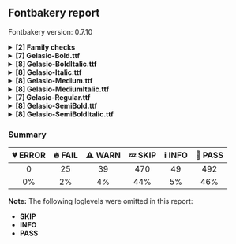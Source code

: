 ## Fontbakery report

Fontbakery version: 0.7.10

<details>
<summary><b>[2] Family checks</b></summary>
<details>
<summary>🔥 <b>FAIL:</b> Verify that each group of fonts with the same nameID 1 has maximum of 4 fonts</summary>

* [com.adobe.fonts/check/family/max_4_fonts_per_family_name](https://font-bakery.readthedocs.io/en/latest/fontbakery/profiles/name.html#com.adobe.fonts/check/family/max_4_fonts_per_family_name)
* 🔥 **FAIL** Family 'Gelasio' has 8 fonts (should be 4 or fewer).

</details>
<details>
<summary>⚠ <b>WARN:</b> Is the command `ftxvalidator` (Apple Font Tool Suite) available?</summary>

* [com.google.fonts/check/ftxvalidator_is_available](https://font-bakery.readthedocs.io/en/latest/fontbakery/profiles/universal.html#com.google.fonts/check/ftxvalidator_is_available)
* ⚠ **WARN** ftxvalidator is not available.

</details>
<br>
</details>
<details>
<summary><b>[7] Gelasio-Bold.ttf</b></summary>
<details>
<summary>🔥 <b>FAIL:</b> Copyright notices match canonical pattern in fonts</summary>

* [com.google.fonts/check/font_copyright](https://font-bakery.readthedocs.io/en/latest/fontbakery/profiles/googlefonts.html#com.google.fonts/check/font_copyright)
* 🔥 **FAIL** Name Table entry: Copyright notices should match a pattern similar to: "Copyright 2019 The Familyname Project Authors (git url)"
But instead we have got:
"Copyright (c) 2013-2018, Sorkin Type Co with Reserved Font Name 'Gelasio'" [code: bad-notice-format]
* 🔥 **FAIL** Name Table entry: Copyright notices should match a pattern similar to: "Copyright 2019 The Familyname Project Authors (git url)"
But instead we have got:
"Copyright (c) 2013-2018, Sorkin Type Co with Reserved Font Name 'Gelasio'" [code: bad-notice-format]

</details>
<details>
<summary>🔥 <b>FAIL:</b> PPEM must be an integer on hinted fonts.</summary>

* [com.google.fonts/check/integer_ppem_if_hinted](https://font-bakery.readthedocs.io/en/latest/fontbakery/profiles/googlefonts.html#com.google.fonts/check/integer_ppem_if_hinted)
* 🔥 **FAIL** This is a hinted font, so it must have bit 3 set on the flags of the head table, so that PPEM values will be rounded into an integer value.

This can be accomplished by using the 'gftools fix-hinting' command.

# create virtualenvpython3 -m venv venv
# activate virtualenvsource venv/bin/activate
# install gftoolspip install git+https://www.github.com/googlefonts/tools [code: bad-flags]

</details>
<details>
<summary>🔥 <b>FAIL:</b> Checking OS/2 usWinAscent & usWinDescent.</summary>

* [com.google.fonts/check/family/win_ascent_and_descent](https://font-bakery.readthedocs.io/en/latest/fontbakery/profiles/universal.html#com.google.fonts/check/family/win_ascent_and_descent)
* 🔥 **FAIL** OS/2.usWinAscent value should be equal or greater than 2599, but got 2510 instead [code: ascent]

</details>
<details>
<summary>⚠ <b>WARN:</b> Stricter unitsPerEm criteria for Google Fonts. </summary>

* [com.google.fonts/check/unitsperem_strict](https://font-bakery.readthedocs.io/en/latest/fontbakery/profiles/googlefonts.html#com.google.fonts/check/unitsperem_strict)
* ⚠ **WARN** Even though unitsPerEm (2048) in this font is reasonable. It is strongly advised to consider changing it to 2000, since it will likely improve the quality of Variable Fonts by avoiding excessive rounding of coordinates on interpolations. [code: legacy-value]

</details>
<details>
<summary>⚠ <b>WARN:</b> Check if OS/2 xAvgCharWidth is correct.</summary>

* [com.google.fonts/check/xavgcharwidth](https://font-bakery.readthedocs.io/en/latest/fontbakery/profiles/os2.html#com.google.fonts/check/xavgcharwidth)
* ⚠ **WARN** OS/2 xAvgCharWidth is 1338 but it should be 1348 which corresponds to the average of the widths of all glyphs in the font.

</details>
<details>
<summary>⚠ <b>WARN:</b> Name table strings must not contain the string 'Reserved Font Name'.</summary>

* [com.google.fonts/check/name/rfn](https://font-bakery.readthedocs.io/en/latest/fontbakery/profiles/name.html#com.google.fonts/check/name/rfn)
* ⚠ **WARN** Name table entry ("Copyright (c) 2013-2018, Sorkin Type Co with Reserved Font Name 'Gelasio'") contains "Reserved Font Name". This is an error except in a few specific rare cases.
* ⚠ **WARN** Name table entry ("Copyright (c) 2013-2018, Sorkin Type Co with Reserved Font Name 'Gelasio'") contains "Reserved Font Name". This is an error except in a few specific rare cases.

</details>
<details>
<summary>⚠ <b>WARN:</b> Does GPOS table have kerning information?</summary>

* [com.google.fonts/check/gpos_kerning_info](https://font-bakery.readthedocs.io/en/latest/fontbakery/profiles/gpos.html#com.google.fonts/check/gpos_kerning_info)
* ⚠ **WARN** GPOS table lacks kerning information.

</details>
<br>
</details>
<details>
<summary><b>[8] Gelasio-BoldItalic.ttf</b></summary>
<details>
<summary>🔥 <b>FAIL:</b> Copyright notices match canonical pattern in fonts</summary>

* [com.google.fonts/check/font_copyright](https://font-bakery.readthedocs.io/en/latest/fontbakery/profiles/googlefonts.html#com.google.fonts/check/font_copyright)
* 🔥 **FAIL** Name Table entry: Copyright notices should match a pattern similar to: "Copyright 2019 The Familyname Project Authors (git url)"
But instead we have got:
"Copyright (c) 2013-2018, Sorkin Type Co with Reserved Font Name 'Gelasio'" [code: bad-notice-format]
* 🔥 **FAIL** Name Table entry: Copyright notices should match a pattern similar to: "Copyright 2019 The Familyname Project Authors (git url)"
But instead we have got:
"Copyright (c) 2013-2018, Sorkin Type Co with Reserved Font Name 'Gelasio'" [code: bad-notice-format]

</details>
<details>
<summary>🔥 <b>FAIL:</b> PPEM must be an integer on hinted fonts.</summary>

* [com.google.fonts/check/integer_ppem_if_hinted](https://font-bakery.readthedocs.io/en/latest/fontbakery/profiles/googlefonts.html#com.google.fonts/check/integer_ppem_if_hinted)
* 🔥 **FAIL** This is a hinted font, so it must have bit 3 set on the flags of the head table, so that PPEM values will be rounded into an integer value.

This can be accomplished by using the 'gftools fix-hinting' command.

# create virtualenvpython3 -m venv venv
# activate virtualenvsource venv/bin/activate
# install gftoolspip install git+https://www.github.com/googlefonts/tools [code: bad-flags]

</details>
<details>
<summary>🔥 <b>FAIL:</b> Checking OS/2 usWinAscent & usWinDescent.</summary>

* [com.google.fonts/check/family/win_ascent_and_descent](https://font-bakery.readthedocs.io/en/latest/fontbakery/profiles/universal.html#com.google.fonts/check/family/win_ascent_and_descent)
* 🔥 **FAIL** OS/2.usWinAscent value should be equal or greater than 2599, but got 2510 instead [code: ascent]

</details>
<details>
<summary>⚠ <b>WARN:</b> Stricter unitsPerEm criteria for Google Fonts. </summary>

* [com.google.fonts/check/unitsperem_strict](https://font-bakery.readthedocs.io/en/latest/fontbakery/profiles/googlefonts.html#com.google.fonts/check/unitsperem_strict)
* ⚠ **WARN** Even though unitsPerEm (2048) in this font is reasonable. It is strongly advised to consider changing it to 2000, since it will likely improve the quality of Variable Fonts by avoiding excessive rounding of coordinates on interpolations. [code: legacy-value]

</details>
<details>
<summary>⚠ <b>WARN:</b> Check if each glyph has the recommended amount of contours.</summary>

* [com.google.fonts/check/contour_count](https://font-bakery.readthedocs.io/en/latest/fontbakery/profiles/googlefonts.html#com.google.fonts/check/contour_count)
* ⚠ **WARN** This check inspects the glyph outlines and detects the total number of contours in each of them. The expected values are infered from the typical ammounts of contours observed in a large collection of reference font families. The divergences listed below may simply indicate a significantly different design on some of your glyphs. On the other hand, some of these may flag actual bugs in the font such as glyphs mapped to an incorrect codepoint. Please consider reviewing the design and codepoint assignment of these to make sure they are correct.

The following glyphs do not have the recommended number of contours:

Glyph name: uni02BA	Contours detected: 1	Expected: 2 [code: contour-count]

</details>
<details>
<summary>⚠ <b>WARN:</b> Check if OS/2 xAvgCharWidth is correct.</summary>

* [com.google.fonts/check/xavgcharwidth](https://font-bakery.readthedocs.io/en/latest/fontbakery/profiles/os2.html#com.google.fonts/check/xavgcharwidth)
* ⚠ **WARN** OS/2 xAvgCharWidth is 1348 but it should be 1366 which corresponds to the average of the widths of all glyphs in the font.

</details>
<details>
<summary>⚠ <b>WARN:</b> Name table strings must not contain the string 'Reserved Font Name'.</summary>

* [com.google.fonts/check/name/rfn](https://font-bakery.readthedocs.io/en/latest/fontbakery/profiles/name.html#com.google.fonts/check/name/rfn)
* ⚠ **WARN** Name table entry ("Copyright (c) 2013-2018, Sorkin Type Co with Reserved Font Name 'Gelasio'") contains "Reserved Font Name". This is an error except in a few specific rare cases.
* ⚠ **WARN** Name table entry ("Copyright (c) 2013-2018, Sorkin Type Co with Reserved Font Name 'Gelasio'") contains "Reserved Font Name". This is an error except in a few specific rare cases.

</details>
<details>
<summary>⚠ <b>WARN:</b> Does GPOS table have kerning information?</summary>

* [com.google.fonts/check/gpos_kerning_info](https://font-bakery.readthedocs.io/en/latest/fontbakery/profiles/gpos.html#com.google.fonts/check/gpos_kerning_info)
* ⚠ **WARN** GPOS table lacks kerning information.

</details>
<br>
</details>
<details>
<summary><b>[8] Gelasio-Italic.ttf</b></summary>
<details>
<summary>🔥 <b>FAIL:</b> Copyright notices match canonical pattern in fonts</summary>

* [com.google.fonts/check/font_copyright](https://font-bakery.readthedocs.io/en/latest/fontbakery/profiles/googlefonts.html#com.google.fonts/check/font_copyright)
* 🔥 **FAIL** Name Table entry: Copyright notices should match a pattern similar to: "Copyright 2019 The Familyname Project Authors (git url)"
But instead we have got:
"Copyright (c) 2013-2018, Sorkin Type Co with Reserved Font Name 'Gelasio'" [code: bad-notice-format]
* 🔥 **FAIL** Name Table entry: Copyright notices should match a pattern similar to: "Copyright 2019 The Familyname Project Authors (git url)"
But instead we have got:
"Copyright (c) 2013-2018, Sorkin Type Co with Reserved Font Name 'Gelasio'" [code: bad-notice-format]

</details>
<details>
<summary>🔥 <b>FAIL:</b> PPEM must be an integer on hinted fonts.</summary>

* [com.google.fonts/check/integer_ppem_if_hinted](https://font-bakery.readthedocs.io/en/latest/fontbakery/profiles/googlefonts.html#com.google.fonts/check/integer_ppem_if_hinted)
* 🔥 **FAIL** This is a hinted font, so it must have bit 3 set on the flags of the head table, so that PPEM values will be rounded into an integer value.

This can be accomplished by using the 'gftools fix-hinting' command.

# create virtualenvpython3 -m venv venv
# activate virtualenvsource venv/bin/activate
# install gftoolspip install git+https://www.github.com/googlefonts/tools [code: bad-flags]

</details>
<details>
<summary>🔥 <b>FAIL:</b> Checking OS/2 usWinAscent & usWinDescent.</summary>

* [com.google.fonts/check/family/win_ascent_and_descent](https://font-bakery.readthedocs.io/en/latest/fontbakery/profiles/universal.html#com.google.fonts/check/family/win_ascent_and_descent)
* 🔥 **FAIL** OS/2.usWinAscent value should be equal or greater than 2599, but got 2510 instead [code: ascent]

</details>
<details>
<summary>⚠ <b>WARN:</b> Stricter unitsPerEm criteria for Google Fonts. </summary>

* [com.google.fonts/check/unitsperem_strict](https://font-bakery.readthedocs.io/en/latest/fontbakery/profiles/googlefonts.html#com.google.fonts/check/unitsperem_strict)
* ⚠ **WARN** Even though unitsPerEm (2048) in this font is reasonable. It is strongly advised to consider changing it to 2000, since it will likely improve the quality of Variable Fonts by avoiding excessive rounding of coordinates on interpolations. [code: legacy-value]

</details>
<details>
<summary>⚠ <b>WARN:</b> Check if each glyph has the recommended amount of contours.</summary>

* [com.google.fonts/check/contour_count](https://font-bakery.readthedocs.io/en/latest/fontbakery/profiles/googlefonts.html#com.google.fonts/check/contour_count)
* ⚠ **WARN** This check inspects the glyph outlines and detects the total number of contours in each of them. The expected values are infered from the typical ammounts of contours observed in a large collection of reference font families. The divergences listed below may simply indicate a significantly different design on some of your glyphs. On the other hand, some of these may flag actual bugs in the font such as glyphs mapped to an incorrect codepoint. Please consider reviewing the design and codepoint assignment of these to make sure they are correct.

The following glyphs do not have the recommended number of contours:

Glyph name: uni02BA	Contours detected: 1	Expected: 2 [code: contour-count]

</details>
<details>
<summary>⚠ <b>WARN:</b> Check if OS/2 xAvgCharWidth is correct.</summary>

* [com.google.fonts/check/xavgcharwidth](https://font-bakery.readthedocs.io/en/latest/fontbakery/profiles/os2.html#com.google.fonts/check/xavgcharwidth)
* ⚠ **WARN** OS/2 xAvgCharWidth is 1198 but it should be 1213 which corresponds to the average of the widths of all glyphs in the font.

</details>
<details>
<summary>⚠ <b>WARN:</b> Name table strings must not contain the string 'Reserved Font Name'.</summary>

* [com.google.fonts/check/name/rfn](https://font-bakery.readthedocs.io/en/latest/fontbakery/profiles/name.html#com.google.fonts/check/name/rfn)
* ⚠ **WARN** Name table entry ("Copyright (c) 2013-2018, Sorkin Type Co with Reserved Font Name 'Gelasio'") contains "Reserved Font Name". This is an error except in a few specific rare cases.
* ⚠ **WARN** Name table entry ("Copyright (c) 2013-2018, Sorkin Type Co with Reserved Font Name 'Gelasio'") contains "Reserved Font Name". This is an error except in a few specific rare cases.

</details>
<details>
<summary>⚠ <b>WARN:</b> Does GPOS table have kerning information?</summary>

* [com.google.fonts/check/gpos_kerning_info](https://font-bakery.readthedocs.io/en/latest/fontbakery/profiles/gpos.html#com.google.fonts/check/gpos_kerning_info)
* ⚠ **WARN** GPOS table lacks kerning information.

</details>
<br>
</details>
<details>
<summary><b>[8] Gelasio-Medium.ttf</b></summary>
<details>
<summary>🔥 <b>FAIL:</b> Copyright notices match canonical pattern in fonts</summary>

* [com.google.fonts/check/font_copyright](https://font-bakery.readthedocs.io/en/latest/fontbakery/profiles/googlefonts.html#com.google.fonts/check/font_copyright)
* 🔥 **FAIL** Name Table entry: Copyright notices should match a pattern similar to: "Copyright 2019 The Familyname Project Authors (git url)"
But instead we have got:
"Copyright (c) 2013-2018, Sorkin Type Co with Reserved Font Name 'Gelasio'" [code: bad-notice-format]
* 🔥 **FAIL** Name Table entry: Copyright notices should match a pattern similar to: "Copyright 2019 The Familyname Project Authors (git url)"
But instead we have got:
"Copyright (c) 2013-2018, Sorkin Type Co with Reserved Font Name 'Gelasio'" [code: bad-notice-format]

</details>
<details>
<summary>🔥 <b>FAIL:</b> PPEM must be an integer on hinted fonts.</summary>

* [com.google.fonts/check/integer_ppem_if_hinted](https://font-bakery.readthedocs.io/en/latest/fontbakery/profiles/googlefonts.html#com.google.fonts/check/integer_ppem_if_hinted)
* 🔥 **FAIL** This is a hinted font, so it must have bit 3 set on the flags of the head table, so that PPEM values will be rounded into an integer value.

This can be accomplished by using the 'gftools fix-hinting' command.

# create virtualenvpython3 -m venv venv
# activate virtualenvsource venv/bin/activate
# install gftoolspip install git+https://www.github.com/googlefonts/tools [code: bad-flags]

</details>
<details>
<summary>🔥 <b>FAIL:</b> Checking OS/2 usWinAscent & usWinDescent.</summary>

* [com.google.fonts/check/family/win_ascent_and_descent](https://font-bakery.readthedocs.io/en/latest/fontbakery/profiles/universal.html#com.google.fonts/check/family/win_ascent_and_descent)
* 🔥 **FAIL** OS/2.usWinAscent value should be equal or greater than 2599, but got 2510 instead [code: ascent]

</details>
<details>
<summary>⚠ <b>WARN:</b> Stricter unitsPerEm criteria for Google Fonts. </summary>

* [com.google.fonts/check/unitsperem_strict](https://font-bakery.readthedocs.io/en/latest/fontbakery/profiles/googlefonts.html#com.google.fonts/check/unitsperem_strict)
* ⚠ **WARN** Even though unitsPerEm (2048) in this font is reasonable. It is strongly advised to consider changing it to 2000, since it will likely improve the quality of Variable Fonts by avoiding excessive rounding of coordinates on interpolations. [code: legacy-value]

</details>
<details>
<summary>⚠ <b>WARN:</b> Check if each glyph has the recommended amount of contours.</summary>

* [com.google.fonts/check/contour_count](https://font-bakery.readthedocs.io/en/latest/fontbakery/profiles/googlefonts.html#com.google.fonts/check/contour_count)
* ⚠ **WARN** This check inspects the glyph outlines and detects the total number of contours in each of them. The expected values are infered from the typical ammounts of contours observed in a large collection of reference font families. The divergences listed below may simply indicate a significantly different design on some of your glyphs. On the other hand, some of these may flag actual bugs in the font such as glyphs mapped to an incorrect codepoint. Please consider reviewing the design and codepoint assignment of these to make sure they are correct.

The following glyphs do not have the recommended number of contours:

Glyph name: asciicircum	Contours detected: 2	Expected: 1
Glyph name: lessequal	Contours detected: 4	Expected: 2
Glyph name: greaterequal	Contours detected: 4	Expected: 2
Glyph name: hungarumlaut	Contours detected: 1	Expected: 2
Glyph name: dieresis	Contours detected: 1	Expected: 2
Glyph name: less	Contours detected: 3	Expected: 1
Glyph name: greater	Contours detected: 3	Expected: 1 [code: contour-count]

</details>
<details>
<summary>⚠ <b>WARN:</b> Check if OS/2 xAvgCharWidth is correct.</summary>

* [com.google.fonts/check/xavgcharwidth](https://font-bakery.readthedocs.io/en/latest/fontbakery/profiles/os2.html#com.google.fonts/check/xavgcharwidth)
* ⚠ **WARN** OS/2 xAvgCharWidth is 1238 but it should be 1248 which corresponds to the average of the widths of all glyphs in the font.

</details>
<details>
<summary>⚠ <b>WARN:</b> Name table strings must not contain the string 'Reserved Font Name'.</summary>

* [com.google.fonts/check/name/rfn](https://font-bakery.readthedocs.io/en/latest/fontbakery/profiles/name.html#com.google.fonts/check/name/rfn)
* ⚠ **WARN** Name table entry ("Copyright (c) 2013-2018, Sorkin Type Co with Reserved Font Name 'Gelasio'") contains "Reserved Font Name". This is an error except in a few specific rare cases.
* ⚠ **WARN** Name table entry ("Copyright (c) 2013-2018, Sorkin Type Co with Reserved Font Name 'Gelasio'") contains "Reserved Font Name". This is an error except in a few specific rare cases.

</details>
<details>
<summary>⚠ <b>WARN:</b> Does GPOS table have kerning information?</summary>

* [com.google.fonts/check/gpos_kerning_info](https://font-bakery.readthedocs.io/en/latest/fontbakery/profiles/gpos.html#com.google.fonts/check/gpos_kerning_info)
* ⚠ **WARN** GPOS table lacks kerning information.

</details>
<br>
</details>
<details>
<summary><b>[8] Gelasio-MediumItalic.ttf</b></summary>
<details>
<summary>🔥 <b>FAIL:</b> Copyright notices match canonical pattern in fonts</summary>

* [com.google.fonts/check/font_copyright](https://font-bakery.readthedocs.io/en/latest/fontbakery/profiles/googlefonts.html#com.google.fonts/check/font_copyright)
* 🔥 **FAIL** Name Table entry: Copyright notices should match a pattern similar to: "Copyright 2019 The Familyname Project Authors (git url)"
But instead we have got:
"Copyright (c) 2013-2018, Sorkin Type Co with Reserved Font Name 'Gelasio'" [code: bad-notice-format]
* 🔥 **FAIL** Name Table entry: Copyright notices should match a pattern similar to: "Copyright 2019 The Familyname Project Authors (git url)"
But instead we have got:
"Copyright (c) 2013-2018, Sorkin Type Co with Reserved Font Name 'Gelasio'" [code: bad-notice-format]

</details>
<details>
<summary>🔥 <b>FAIL:</b> PPEM must be an integer on hinted fonts.</summary>

* [com.google.fonts/check/integer_ppem_if_hinted](https://font-bakery.readthedocs.io/en/latest/fontbakery/profiles/googlefonts.html#com.google.fonts/check/integer_ppem_if_hinted)
* 🔥 **FAIL** This is a hinted font, so it must have bit 3 set on the flags of the head table, so that PPEM values will be rounded into an integer value.

This can be accomplished by using the 'gftools fix-hinting' command.

# create virtualenvpython3 -m venv venv
# activate virtualenvsource venv/bin/activate
# install gftoolspip install git+https://www.github.com/googlefonts/tools [code: bad-flags]

</details>
<details>
<summary>🔥 <b>FAIL:</b> Checking OS/2 usWinAscent & usWinDescent.</summary>

* [com.google.fonts/check/family/win_ascent_and_descent](https://font-bakery.readthedocs.io/en/latest/fontbakery/profiles/universal.html#com.google.fonts/check/family/win_ascent_and_descent)
* 🔥 **FAIL** OS/2.usWinAscent value should be equal or greater than 2599, but got 2510 instead [code: ascent]

</details>
<details>
<summary>⚠ <b>WARN:</b> Stricter unitsPerEm criteria for Google Fonts. </summary>

* [com.google.fonts/check/unitsperem_strict](https://font-bakery.readthedocs.io/en/latest/fontbakery/profiles/googlefonts.html#com.google.fonts/check/unitsperem_strict)
* ⚠ **WARN** Even though unitsPerEm (2048) in this font is reasonable. It is strongly advised to consider changing it to 2000, since it will likely improve the quality of Variable Fonts by avoiding excessive rounding of coordinates on interpolations. [code: legacy-value]

</details>
<details>
<summary>⚠ <b>WARN:</b> Check if each glyph has the recommended amount of contours.</summary>

* [com.google.fonts/check/contour_count](https://font-bakery.readthedocs.io/en/latest/fontbakery/profiles/googlefonts.html#com.google.fonts/check/contour_count)
* ⚠ **WARN** This check inspects the glyph outlines and detects the total number of contours in each of them. The expected values are infered from the typical ammounts of contours observed in a large collection of reference font families. The divergences listed below may simply indicate a significantly different design on some of your glyphs. On the other hand, some of these may flag actual bugs in the font such as glyphs mapped to an incorrect codepoint. Please consider reviewing the design and codepoint assignment of these to make sure they are correct.

The following glyphs do not have the recommended number of contours:

Glyph name: uni02BA	Contours detected: 1	Expected: 2
Glyph name: hungarumlaut	Contours detected: 1	Expected: 2 [code: contour-count]

</details>
<details>
<summary>⚠ <b>WARN:</b> Check if OS/2 xAvgCharWidth is correct.</summary>

* [com.google.fonts/check/xavgcharwidth](https://font-bakery.readthedocs.io/en/latest/fontbakery/profiles/os2.html#com.google.fonts/check/xavgcharwidth)
* ⚠ **WARN** OS/2 xAvgCharWidth is 1231 but it should be 1247 which corresponds to the average of the widths of all glyphs in the font.

</details>
<details>
<summary>⚠ <b>WARN:</b> Name table strings must not contain the string 'Reserved Font Name'.</summary>

* [com.google.fonts/check/name/rfn](https://font-bakery.readthedocs.io/en/latest/fontbakery/profiles/name.html#com.google.fonts/check/name/rfn)
* ⚠ **WARN** Name table entry ("Copyright (c) 2013-2018, Sorkin Type Co with Reserved Font Name 'Gelasio'") contains "Reserved Font Name". This is an error except in a few specific rare cases.
* ⚠ **WARN** Name table entry ("Copyright (c) 2013-2018, Sorkin Type Co with Reserved Font Name 'Gelasio'") contains "Reserved Font Name". This is an error except in a few specific rare cases.

</details>
<details>
<summary>⚠ <b>WARN:</b> Does GPOS table have kerning information?</summary>

* [com.google.fonts/check/gpos_kerning_info](https://font-bakery.readthedocs.io/en/latest/fontbakery/profiles/gpos.html#com.google.fonts/check/gpos_kerning_info)
* ⚠ **WARN** GPOS table lacks kerning information.

</details>
<br>
</details>
<details>
<summary><b>[7] Gelasio-Regular.ttf</b></summary>
<details>
<summary>🔥 <b>FAIL:</b> Copyright notices match canonical pattern in fonts</summary>

* [com.google.fonts/check/font_copyright](https://font-bakery.readthedocs.io/en/latest/fontbakery/profiles/googlefonts.html#com.google.fonts/check/font_copyright)
* 🔥 **FAIL** Name Table entry: Copyright notices should match a pattern similar to: "Copyright 2019 The Familyname Project Authors (git url)"
But instead we have got:
"Copyright (c) 2013-2018, Sorkin Type Co with Reserved Font Name 'Gelasio'" [code: bad-notice-format]
* 🔥 **FAIL** Name Table entry: Copyright notices should match a pattern similar to: "Copyright 2019 The Familyname Project Authors (git url)"
But instead we have got:
"Copyright (c) 2013-2018, Sorkin Type Co with Reserved Font Name 'Gelasio'" [code: bad-notice-format]

</details>
<details>
<summary>🔥 <b>FAIL:</b> PPEM must be an integer on hinted fonts.</summary>

* [com.google.fonts/check/integer_ppem_if_hinted](https://font-bakery.readthedocs.io/en/latest/fontbakery/profiles/googlefonts.html#com.google.fonts/check/integer_ppem_if_hinted)
* 🔥 **FAIL** This is a hinted font, so it must have bit 3 set on the flags of the head table, so that PPEM values will be rounded into an integer value.

This can be accomplished by using the 'gftools fix-hinting' command.

# create virtualenvpython3 -m venv venv
# activate virtualenvsource venv/bin/activate
# install gftoolspip install git+https://www.github.com/googlefonts/tools [code: bad-flags]

</details>
<details>
<summary>🔥 <b>FAIL:</b> Checking OS/2 usWinAscent & usWinDescent.</summary>

* [com.google.fonts/check/family/win_ascent_and_descent](https://font-bakery.readthedocs.io/en/latest/fontbakery/profiles/universal.html#com.google.fonts/check/family/win_ascent_and_descent)
* 🔥 **FAIL** OS/2.usWinAscent value should be equal or greater than 2599, but got 2510 instead [code: ascent]

</details>
<details>
<summary>⚠ <b>WARN:</b> Stricter unitsPerEm criteria for Google Fonts. </summary>

* [com.google.fonts/check/unitsperem_strict](https://font-bakery.readthedocs.io/en/latest/fontbakery/profiles/googlefonts.html#com.google.fonts/check/unitsperem_strict)
* ⚠ **WARN** Even though unitsPerEm (2048) in this font is reasonable. It is strongly advised to consider changing it to 2000, since it will likely improve the quality of Variable Fonts by avoiding excessive rounding of coordinates on interpolations. [code: legacy-value]

</details>
<details>
<summary>⚠ <b>WARN:</b> Check if OS/2 xAvgCharWidth is correct.</summary>

* [com.google.fonts/check/xavgcharwidth](https://font-bakery.readthedocs.io/en/latest/fontbakery/profiles/os2.html#com.google.fonts/check/xavgcharwidth)
* ⚠ **WARN** OS/2 xAvgCharWidth is 1189 but it should be 1201 which corresponds to the average of the widths of all glyphs in the font.

</details>
<details>
<summary>⚠ <b>WARN:</b> Name table strings must not contain the string 'Reserved Font Name'.</summary>

* [com.google.fonts/check/name/rfn](https://font-bakery.readthedocs.io/en/latest/fontbakery/profiles/name.html#com.google.fonts/check/name/rfn)
* ⚠ **WARN** Name table entry ("Copyright (c) 2013-2018, Sorkin Type Co with Reserved Font Name 'Gelasio'") contains "Reserved Font Name". This is an error except in a few specific rare cases.
* ⚠ **WARN** Name table entry ("Copyright (c) 2013-2018, Sorkin Type Co with Reserved Font Name 'Gelasio'") contains "Reserved Font Name". This is an error except in a few specific rare cases.

</details>
<details>
<summary>⚠ <b>WARN:</b> Does GPOS table have kerning information?</summary>

* [com.google.fonts/check/gpos_kerning_info](https://font-bakery.readthedocs.io/en/latest/fontbakery/profiles/gpos.html#com.google.fonts/check/gpos_kerning_info)
* ⚠ **WARN** GPOS table lacks kerning information.

</details>
<br>
</details>
<details>
<summary><b>[8] Gelasio-SemiBold.ttf</b></summary>
<details>
<summary>🔥 <b>FAIL:</b> Copyright notices match canonical pattern in fonts</summary>

* [com.google.fonts/check/font_copyright](https://font-bakery.readthedocs.io/en/latest/fontbakery/profiles/googlefonts.html#com.google.fonts/check/font_copyright)
* 🔥 **FAIL** Name Table entry: Copyright notices should match a pattern similar to: "Copyright 2019 The Familyname Project Authors (git url)"
But instead we have got:
"Copyright (c) 2013-2018, Sorkin Type Co with Reserved Font Name 'Gelasio'" [code: bad-notice-format]
* 🔥 **FAIL** Name Table entry: Copyright notices should match a pattern similar to: "Copyright 2019 The Familyname Project Authors (git url)"
But instead we have got:
"Copyright (c) 2013-2018, Sorkin Type Co with Reserved Font Name 'Gelasio'" [code: bad-notice-format]

</details>
<details>
<summary>🔥 <b>FAIL:</b> PPEM must be an integer on hinted fonts.</summary>

* [com.google.fonts/check/integer_ppem_if_hinted](https://font-bakery.readthedocs.io/en/latest/fontbakery/profiles/googlefonts.html#com.google.fonts/check/integer_ppem_if_hinted)
* 🔥 **FAIL** This is a hinted font, so it must have bit 3 set on the flags of the head table, so that PPEM values will be rounded into an integer value.

This can be accomplished by using the 'gftools fix-hinting' command.

# create virtualenvpython3 -m venv venv
# activate virtualenvsource venv/bin/activate
# install gftoolspip install git+https://www.github.com/googlefonts/tools [code: bad-flags]

</details>
<details>
<summary>🔥 <b>FAIL:</b> Checking OS/2 usWinAscent & usWinDescent.</summary>

* [com.google.fonts/check/family/win_ascent_and_descent](https://font-bakery.readthedocs.io/en/latest/fontbakery/profiles/universal.html#com.google.fonts/check/family/win_ascent_and_descent)
* 🔥 **FAIL** OS/2.usWinAscent value should be equal or greater than 2599, but got 2510 instead [code: ascent]

</details>
<details>
<summary>⚠ <b>WARN:</b> Stricter unitsPerEm criteria for Google Fonts. </summary>

* [com.google.fonts/check/unitsperem_strict](https://font-bakery.readthedocs.io/en/latest/fontbakery/profiles/googlefonts.html#com.google.fonts/check/unitsperem_strict)
* ⚠ **WARN** Even though unitsPerEm (2048) in this font is reasonable. It is strongly advised to consider changing it to 2000, since it will likely improve the quality of Variable Fonts by avoiding excessive rounding of coordinates on interpolations. [code: legacy-value]

</details>
<details>
<summary>⚠ <b>WARN:</b> Check if each glyph has the recommended amount of contours.</summary>

* [com.google.fonts/check/contour_count](https://font-bakery.readthedocs.io/en/latest/fontbakery/profiles/googlefonts.html#com.google.fonts/check/contour_count)
* ⚠ **WARN** This check inspects the glyph outlines and detects the total number of contours in each of them. The expected values are infered from the typical ammounts of contours observed in a large collection of reference font families. The divergences listed below may simply indicate a significantly different design on some of your glyphs. On the other hand, some of these may flag actual bugs in the font such as glyphs mapped to an incorrect codepoint. Please consider reviewing the design and codepoint assignment of these to make sure they are correct.

The following glyphs do not have the recommended number of contours:

Glyph name: asciicircum	Contours detected: 2	Expected: 1
Glyph name: lessequal	Contours detected: 4	Expected: 2
Glyph name: greaterequal	Contours detected: 4	Expected: 2
Glyph name: hungarumlaut	Contours detected: 1	Expected: 2
Glyph name: dieresis	Contours detected: 1	Expected: 2
Glyph name: less	Contours detected: 3	Expected: 1
Glyph name: greater	Contours detected: 3	Expected: 1 [code: contour-count]

</details>
<details>
<summary>⚠ <b>WARN:</b> Check if OS/2 xAvgCharWidth is correct.</summary>

* [com.google.fonts/check/xavgcharwidth](https://font-bakery.readthedocs.io/en/latest/fontbakery/profiles/os2.html#com.google.fonts/check/xavgcharwidth)
* ⚠ **WARN** OS/2 xAvgCharWidth is 1284 but it should be 1294 which corresponds to the average of the widths of all glyphs in the font.

</details>
<details>
<summary>⚠ <b>WARN:</b> Name table strings must not contain the string 'Reserved Font Name'.</summary>

* [com.google.fonts/check/name/rfn](https://font-bakery.readthedocs.io/en/latest/fontbakery/profiles/name.html#com.google.fonts/check/name/rfn)
* ⚠ **WARN** Name table entry ("Copyright (c) 2013-2018, Sorkin Type Co with Reserved Font Name 'Gelasio'") contains "Reserved Font Name". This is an error except in a few specific rare cases.
* ⚠ **WARN** Name table entry ("Copyright (c) 2013-2018, Sorkin Type Co with Reserved Font Name 'Gelasio'") contains "Reserved Font Name". This is an error except in a few specific rare cases.

</details>
<details>
<summary>⚠ <b>WARN:</b> Does GPOS table have kerning information?</summary>

* [com.google.fonts/check/gpos_kerning_info](https://font-bakery.readthedocs.io/en/latest/fontbakery/profiles/gpos.html#com.google.fonts/check/gpos_kerning_info)
* ⚠ **WARN** GPOS table lacks kerning information.

</details>
<br>
</details>
<details>
<summary><b>[8] Gelasio-SemiBoldItalic.ttf</b></summary>
<details>
<summary>🔥 <b>FAIL:</b> Copyright notices match canonical pattern in fonts</summary>

* [com.google.fonts/check/font_copyright](https://font-bakery.readthedocs.io/en/latest/fontbakery/profiles/googlefonts.html#com.google.fonts/check/font_copyright)
* 🔥 **FAIL** Name Table entry: Copyright notices should match a pattern similar to: "Copyright 2019 The Familyname Project Authors (git url)"
But instead we have got:
"Copyright (c) 2013-2018, Sorkin Type Co with Reserved Font Name 'Gelasio'" [code: bad-notice-format]
* 🔥 **FAIL** Name Table entry: Copyright notices should match a pattern similar to: "Copyright 2019 The Familyname Project Authors (git url)"
But instead we have got:
"Copyright (c) 2013-2018, Sorkin Type Co with Reserved Font Name 'Gelasio'" [code: bad-notice-format]

</details>
<details>
<summary>🔥 <b>FAIL:</b> PPEM must be an integer on hinted fonts.</summary>

* [com.google.fonts/check/integer_ppem_if_hinted](https://font-bakery.readthedocs.io/en/latest/fontbakery/profiles/googlefonts.html#com.google.fonts/check/integer_ppem_if_hinted)
* 🔥 **FAIL** This is a hinted font, so it must have bit 3 set on the flags of the head table, so that PPEM values will be rounded into an integer value.

This can be accomplished by using the 'gftools fix-hinting' command.

# create virtualenvpython3 -m venv venv
# activate virtualenvsource venv/bin/activate
# install gftoolspip install git+https://www.github.com/googlefonts/tools [code: bad-flags]

</details>
<details>
<summary>🔥 <b>FAIL:</b> Checking OS/2 usWinAscent & usWinDescent.</summary>

* [com.google.fonts/check/family/win_ascent_and_descent](https://font-bakery.readthedocs.io/en/latest/fontbakery/profiles/universal.html#com.google.fonts/check/family/win_ascent_and_descent)
* 🔥 **FAIL** OS/2.usWinAscent value should be equal or greater than 2599, but got 2510 instead [code: ascent]

</details>
<details>
<summary>⚠ <b>WARN:</b> Stricter unitsPerEm criteria for Google Fonts. </summary>

* [com.google.fonts/check/unitsperem_strict](https://font-bakery.readthedocs.io/en/latest/fontbakery/profiles/googlefonts.html#com.google.fonts/check/unitsperem_strict)
* ⚠ **WARN** Even though unitsPerEm (2048) in this font is reasonable. It is strongly advised to consider changing it to 2000, since it will likely improve the quality of Variable Fonts by avoiding excessive rounding of coordinates on interpolations. [code: legacy-value]

</details>
<details>
<summary>⚠ <b>WARN:</b> Check if each glyph has the recommended amount of contours.</summary>

* [com.google.fonts/check/contour_count](https://font-bakery.readthedocs.io/en/latest/fontbakery/profiles/googlefonts.html#com.google.fonts/check/contour_count)
* ⚠ **WARN** This check inspects the glyph outlines and detects the total number of contours in each of them. The expected values are infered from the typical ammounts of contours observed in a large collection of reference font families. The divergences listed below may simply indicate a significantly different design on some of your glyphs. On the other hand, some of these may flag actual bugs in the font such as glyphs mapped to an incorrect codepoint. Please consider reviewing the design and codepoint assignment of these to make sure they are correct.

The following glyphs do not have the recommended number of contours:

Glyph name: uni02BA	Contours detected: 1	Expected: 2
Glyph name: hungarumlaut	Contours detected: 1	Expected: 2
Glyph name: dieresis	Contours detected: 1	Expected: 2 [code: contour-count]

</details>
<details>
<summary>⚠ <b>WARN:</b> Check if OS/2 xAvgCharWidth is correct.</summary>

* [com.google.fonts/check/xavgcharwidth](https://font-bakery.readthedocs.io/en/latest/fontbakery/profiles/os2.html#com.google.fonts/check/xavgcharwidth)
* ⚠ **WARN** OS/2 xAvgCharWidth is 1293 but it should be 1310 which corresponds to the average of the widths of all glyphs in the font.

</details>
<details>
<summary>⚠ <b>WARN:</b> Name table strings must not contain the string 'Reserved Font Name'.</summary>

* [com.google.fonts/check/name/rfn](https://font-bakery.readthedocs.io/en/latest/fontbakery/profiles/name.html#com.google.fonts/check/name/rfn)
* ⚠ **WARN** Name table entry ("Copyright (c) 2013-2018, Sorkin Type Co with Reserved Font Name 'Gelasio'") contains "Reserved Font Name". This is an error except in a few specific rare cases.
* ⚠ **WARN** Name table entry ("Copyright (c) 2013-2018, Sorkin Type Co with Reserved Font Name 'Gelasio'") contains "Reserved Font Name". This is an error except in a few specific rare cases.

</details>
<details>
<summary>⚠ <b>WARN:</b> Does GPOS table have kerning information?</summary>

* [com.google.fonts/check/gpos_kerning_info](https://font-bakery.readthedocs.io/en/latest/fontbakery/profiles/gpos.html#com.google.fonts/check/gpos_kerning_info)
* ⚠ **WARN** GPOS table lacks kerning information.

</details>
<br>
</details>

### Summary

| 💔 ERROR | 🔥 FAIL | ⚠ WARN | 💤 SKIP | ℹ INFO | 🍞 PASS |
|:-----:|:----:|:----:|:----:|:----:|:----:|
| 0 | 25 | 39 | 470 | 49 | 492 |
| 0% | 2% | 4% | 44% | 5% | 46% |

**Note:** The following loglevels were omitted in this report:
* **SKIP**
* **INFO**
* **PASS**
